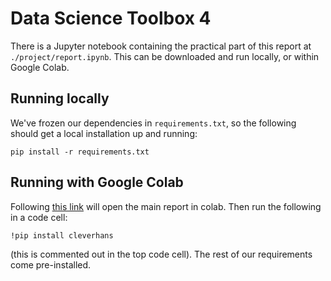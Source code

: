# Data Science Toolbox 4

There is a Jupyter notebook containing the practical part of this report at `./project/report.ipynb`. This can be downloaded and run locally, or within Google Colab.

## Running locally
We've frozen our dependencies in `requirements.txt`, so the following should get a local installation up and running:
```
pip install -r requirements.txt
```

## Running with Google Colab
Following [this link](https://colab.research.google.com/github/sydneyvert/dst4/blob/master/project/report.ipynb) will open the main report in colab. Then run the following in a code cell:

```
!pip install cleverhans
```

(this is commented out in the top code cell). The rest of our requirements come pre-installed.
